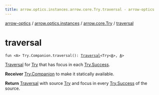 ```yaml
---
title: arrow.optics.instances.arrow.core.Try.traversal - arrow-optics
---
```


[arrow-optics](../../index.html) / [arrow.optics.instances](../index.html) / [arrow.core.Try](index.html) / [traversal](./traversal.html)

# traversal

`fun <A> Try.Companion.traversal(): `[`Traversal`](../../arrow.optics/-traversal.html)`<Try<`[`A`](traversal.html#A)`>, `[`A`](traversal.html#A)`>`

[Traversal](../../arrow.optics/-traversal.html) for [Try](#) that has focus in each [Try.Success](#).

**Receiver**
[Try.Companion](#) to make it statically available.

**Return**
[Traversal](../../arrow.optics/-traversal.html) with source [Try](#) and focus in every [Try.Success](#) of the source.


